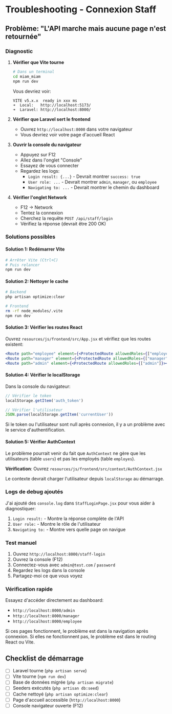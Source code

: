 # Troubleshooting - Connexion Staff

## Problème: "L'API marche mais aucune page n'est retournée"

### Diagnostic

1. **Vérifier que Vite tourne**
   ```bash
   # Dans un terminal
   cd miam_miam
   npm run dev
   ```
   Vous devriez voir:
   ```
   VITE v5.x.x  ready in xxx ms
   ➜  Local:   http://localhost:5173/
   ➜  Laravel: http://localhost:8000/
   ```

2. **Vérifier que Laravel sert le frontend**
   - Ouvrez `http://localhost:8000` dans votre navigateur
   - Vous devriez voir votre page d'accueil React

3. **Ouvrir la console du navigateur**
   - Appuyez sur F12
   - Allez dans l'onglet "Console"
   - Essayez de vous connecter
   - Regardez les logs:
     - `Login result: {...}` - Devrait montrer `success: true`
     - `User role: ...` - Devrait montrer `admin`, `manager`, ou `employee`
     - `Navigating to: ...` - Devrait montrer le chemin du dashboard

4. **Vérifier l'onglet Network**
   - F12 → Network
   - Tentez la connexion
   - Cherchez la requête `POST /api/staff/login`
   - Vérifiez la réponse (devrait être 200 OK)

### Solutions possibles

#### Solution 1: Redémarrer Vite
```bash
# Arrêter Vite (Ctrl+C)
# Puis relancer
npm run dev
```

#### Solution 2: Nettoyer le cache
```bash
# Backend
php artisan optimize:clear

# Frontend
rm -rf node_modules/.vite
npm run dev
```

#### Solution 3: Vérifier les routes React
Ouvrez `resources/js/frontend/src/App.jsx` et vérifiez que les routes existent:
```jsx
<Route path="employee" element={<ProtectedRoute allowedRoles={["employee"]}><EmployeeDashboard /></ProtectedRoute>} />
<Route path="manager" element={<ProtectedRoute allowedRoles={["manager"]}><ManagerDashboard /></ProtectedRoute>} />
<Route path="admin" element={<ProtectedRoute allowedRoles={["admin"]}><AdminDashboard /></ProtectedRoute>} />
```

#### Solution 4: Vérifier le localStorage
Dans la console du navigateur:
```javascript
// Vérifier le token
localStorage.getItem('auth_token')

// Vérifier l'utilisateur
JSON.parse(localStorage.getItem('currentUser'))
```

Si le token ou l'utilisateur sont null après connexion, il y a un problème avec le service d'authentification.

#### Solution 5: Vérifier AuthContext
Le problème pourrait venir du fait que `AuthContext` ne gère que les utilisateurs (table `users`) et pas les employés (table `employes`).

**Vérification**: Ouvrez `resources/js/frontend/src/context/AuthContext.jsx`

Le contexte devrait charger l'utilisateur depuis `localStorage` au démarrage.

### Logs de debug ajoutés

J'ai ajouté des `console.log` dans `StaffLoginPage.jsx` pour vous aider à diagnostiquer:

1. `Login result:` - Montre la réponse complète de l'API
2. `User role:` - Montre le rôle de l'utilisateur
3. `Navigating to:` - Montre vers quelle page on navigue

### Test manuel

1. Ouvrez `http://localhost:8000/staff-login`
2. Ouvrez la console (F12)
3. Connectez-vous avec `admin@test.com` / `password`
4. Regardez les logs dans la console
5. Partagez-moi ce que vous voyez

### Vérification rapide

Essayez d'accéder directement au dashboard:
- `http://localhost:8000/admin`
- `http://localhost:8000/manager`
- `http://localhost:8000/employee`

Si ces pages fonctionnent, le problème est dans la navigation après connexion.
Si elles ne fonctionnent pas, le problème est dans le routing React ou Vite.

## Checklist de démarrage

- [ ] Laravel tourne (`php artisan serve`)
- [ ] Vite tourne (`npm run dev`)
- [ ] Base de données migrée (`php artisan migrate`)
- [ ] Seeders exécutés (`php artisan db:seed`)
- [ ] Cache nettoyé (`php artisan optimize:clear`)
- [ ] Page d'accueil accessible (`http://localhost:8000`)
- [ ] Console navigateur ouverte (F12)
